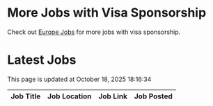 # More Jobs with Visa Sponsorship

Check out [Europe Jobs](https://github.com/sureshparimi/europejobs#latest-jobs) for more jobs with visa sponsorship.

# Latest Jobs

This page is updated at October 18, 2025 18:16:34

| Job Title | Job Location | Job Link | Job Posted |
| --- | --- | --- | --- |
